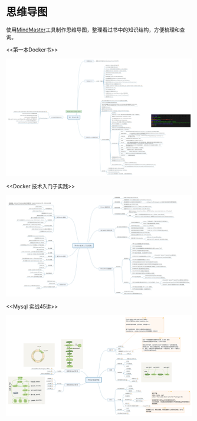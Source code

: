 # 思维导图

使用[MindMaster](https://www.edrawsoft.cn/mindmaster/)工具制作思维导图，整理看过书中的知识结构，方便梳理和查询。



<<第一本Docker书>>

![第一本docker书](images/第一本docker书.jpg)

<<Docker 技术入门于实践>>

![Docker 技术入门与实践](images/Docker技术入门与实践.jpg)



<<Mysql 实战45讲>>

![Mysql实战45讲](images/Mysql实战45讲.jpg)